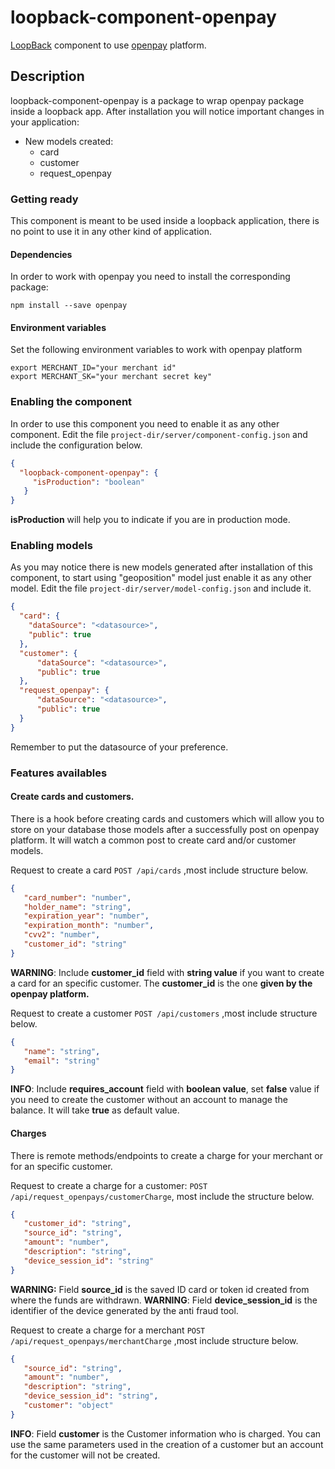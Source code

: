 # loopback-component-openpay
[LoopBack](http://loopback.io) component to use [openpay](http://www.openpay.mx/) platform.

## Description
loopback-component-openpay is a package to wrap openpay package inside a loopback app.
After installation you will notice important changes in your application:
* New models created:
    - card
    - customer
    - request_openpay
    
### Getting ready
This component is meant to be used inside a loopback application, there is no point to use it in any other kind of application.

#### Dependencies
In order to work with openpay you need to install the corresponding package:
```shell
npm install --save openpay
```

#### Environment variables
Set the following environment variables to work with openpay platform
```shell
export MERCHANT_ID="your merchant id"
export MERCHANT_SK="your merchant secret key"

```

### Enabling the component
In order to use this component you need to enable it as any other component. Edit the file
``` project-dir/server/component-config.json ``` and include the configuration below.
```json
{
  "loopback-component-openpay": {
     "isProduction": "boolean"
   }
}
```
**isProduction** will help you to indicate if you are in production mode. 

### Enabling models
As you may notice there is new models generated after installation of this component, to start using "geoposition" model just enable it
as any other model. Edit the file ``` project-dir/server/model-config.json ``` and include it.
```json
{
  "card": {
    "dataSource": "<datasource>",
    "public": true
  },
  "customer": {
      "dataSource": "<datasource>",
      "public": true
  },
  "request_openpay": {
      "dataSource": "<datasource>",
      "public": true
  }
}
```
Remember to put the datasource of your preference.

### Features availables
#### Create cards and customers.
There is a hook before creating cards and customers which will allow you to store on your database those models after a successfully post on 
openpay platform.
It will watch a common post to create card and/or customer models.

Request to create a card ```POST /api/cards``` ,most include structure below.
```json
{
   "card_number": "number",
   "holder_name": "string",
   "expiration_year": "number",
   "expiration_month": "number",
   "cvv2": "number",
   "customer_id": "string" 
}
```
**WARNING**: Include **customer_id** field with <b>string value</b> if you want to create a card for an specific customer.
The **customer_id** is the one <b>given by the openpay platform.</b>

Request to create a customer ```POST /api/customers``` ,most include structure below.
```json
{
   "name": "string",
   "email": "string"
}
```
**INFO**: Include **requires_account** field with <b>boolean value</b>, set **false** value if you need to 
create the customer without an account to manage the balance. It will take **true** as default value.

#### Charges
There is remote methods/endpoints to create a charge for your merchant or for an specific customer.

Request to create a charge for a customer: `POST /api/request_openpays/customerCharge`, most include the structure below.
```json
{
   "customer_id": "string",
   "source_id": "string", 
   "amount": "number",
   "description": "string",
   "device_session_id": "string"
}
```

<strong>WARNING:</strong> Field **source_id** is the saved ID card or token id created from where the funds are withdrawn.
**WARNING**: Field **device_session_id** is the identifier of the device generated by the anti fraud tool.

Request to create a charge for a merchant `POST /api/request_openpays/merchantCharge` ,most include structure below.
```json
{
   "source_id": "string", 
   "amount": "number",
   "description": "string",
   "device_session_id": "string",
   "customer": "object"
}
```

**INFO**: Field **customer** is the Customer information who is charged. You can use the same parameters used in 
the creation of a customer but an account for the customer will not be created.
